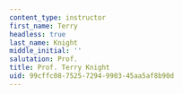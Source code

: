```yaml
---
content_type: instructor
first_name: Terry
headless: true
last_name: Knight
middle_initial: ''
salutation: Prof.
title: Prof. Terry Knight
uid: 99cffc08-7525-7294-9903-45aa5af8b90d
---
```


